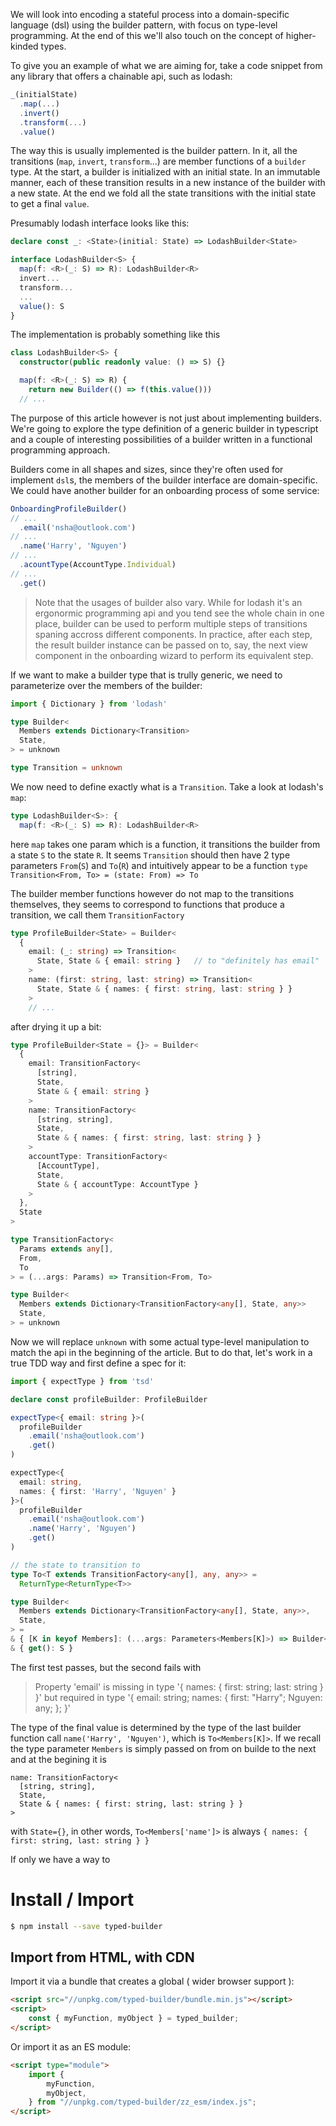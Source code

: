 We will look into encoding a stateful process into a domain-specific language (dsl) using the builder pattern, with focus on type-level programming. At the end of this we'll also touch on the concept of higher-kinded types.

To give you an example of what we are aiming for, take a code snippet from any library that offers a chainable api, such as lodash:

```ts
_(initialState)
  .map(...)
  .invert()
  .transform(...)
  .value()
```

The way this is usually implemented is the builder pattern. In it, all the transitions (`map`, `invert`, `transform`...) are member functions of a `builder` type. At the start, a builder is initialized with an initial state. In an immutable manner, each of these transition results in a new instance of the builder with a new state. At the end we fold all the state transitions with the initial state to get a final `value`.

Presumably lodash interface looks like this:

```ts
declare const _: <State>(initial: State) => LodashBuilder<State>

interface LodashBuilder<S> {
  map(f: <R>(_: S) => R): LodashBuilder<R>
  invert...
  transform...
  ...
  value(): S
}
```

The implementation is probably something like this

```ts
class LodashBuilder<S> {
  constructor(public readonly value: () => S) {}

  map(f: <R>(_: S) => R) {
    return new Builder(() => f(this.value()))
  // ...
```

The purpose of this article however is not just about implementing builders. We're going to explore the type definition of a generic builder in typescript and a couple of interesting possibilities of a builder written in a functional programming approach.

Builders come in all shapes and sizes, since they're often used for implement `dsl`s, the members of the builder interface are domain-specific. We could have another builder for an onboarding process of some service:

```ts
OnboardingProfileBuilder()
// ...
  .email('nsha@outlook.com')
// ...
  .name('Harry', 'Nguyen')
// ...
  .acountType(AccountType.Individual)
// ...  
  .get()
```

> Note that the usages of builder also vary. While for lodash it's an ergonormic programming api and you tend see the whole chain in one place, builder can be used to perform multiple steps of transitions spaning accross different components. In practice, after each step, the result builder instance can be passed on to, say, the next view component in the onboarding wizard to perform its equivalent step.

If we want to make a builder type that is trully generic, we need to parameterize over the members of the builder:

```ts
import { Dictionary } from 'lodash'

type Builder<
  Members extends Dictionary<Transition>
  State,
> = unknown

type Transition = unknown
```

We now need to define exactly what is a `Transition`. Take a look at lodash's `map`:

```ts
type LodashBuilder<S>: {
  map(f: <R>(_: S) => R): LodashBuilder<R>
```

here `map` takes one param which is a function, it transitions the builder from a state `S` to the state `R`. It seems `Transition` should then have 2 type parameters `From`(`S`) and `To`(`R`) and intuitively appear to be a function `type Transition<From, To> = (state: From) => To`

The builder member functions however do not map to the transitions themselves, they seems to correspond to functions that produce a transition, we call them `TransitionFactory`

```ts
type ProfileBuilder<State> = Builder<
  {
    email: (_: string) => Transition<
      State, State & { email: string }   // to "definitely has email"
    >
    name: (first: string, last: string) => Transition<
      State, State & { names: { first: string, last: string } }
    >
    // ...
```
after drying it up a bit:

```ts
type ProfileBuilder<State = {}> = Builder<
  {
    email: TransitionFactory<
      [string],
      State, 
      State & { email: string }
    >
    name: TransitionFactory<
      [string, string],
      State,
      State & { names: { first: string, last: string } }
    >
    accountType: TransitionFactory<
      [AccountType],
      State,
      State & { accountType: AccountType }
    >
  },
  State
>

type TransitionFactory<
  Params extends any[],
  From,
  To
> = (...args: Params) => Transition<From, To>

type Builder<
  Members extends Dictionary<TransitionFactory<any[], State, any>>
  State,
> = unknown
```

Now we will replace `unknown` with some actual type-level manipulation to match the api in the beginning of the article. But to do that, let's work in a true TDD way and first define a spec for it:

```ts
import { expectType } from 'tsd'

declare const profileBuilder: ProfileBuilder

expectType<{ email: string }>(
  profileBuilder
    .email('nsha@outlook.com')
    .get()
)

expectType<{
  email: string,
  names: { first: 'Harry', 'Nguyen' }
}>(
  profileBuilder
    .email('nsha@outlook.com')
    .name('Harry', 'Nguyen')
    .get()
)

// the state to transition to
type To<T extends TransitionFactory<any[], any, any>> =
  ReturnType<ReturnType<T>>

type Builder<
  Members extends Dictionary<TransitionFactory<any[], State, any>>,
  State,
> =
& { [K in keyof Members]: (...args: Parameters<Members[K]>) => Builder<Members, To<Members[K]> }
& { get(): S }
```

The first test passes, but the second fails with
> Property 'email' is missing in type '{ names: { first: string; last: string } }' but required in type '{ email: string; names: { first: "Harry"; Nguyen: any; }; }'

The type of the final value is determined by the type of the last builder function call `name('Harry', 'Nguyen')`, which is `To<Members[K]>`. If we recall the type parameter `Members` is simply passed on from on builde to the next and at the begining it is 

```
name: TransitionFactory<
  [string, string],
  State,
  State & { names: { first: string, last: string } }
>
```

with `State={}`, in other words, `To<Members['name']>` is always `{ names: { first: string, last: string } }`

If only we have a way to 




# Install / Import

```bash
$ npm install --save typed-builder
```

## Import from HTML, with CDN

Import it via a bundle that creates a global ( wider browser support ):

```html
<script src="//unpkg.com/typed-builder/bundle.min.js"></script>
<script>
    const { myFunction, myObject } = typed_builder;
</script>
```

Or import it as an ES module:

```html
<script type="module">
    import {
        myFunction,
        myObject,
    } from "//unpkg.com/typed-builder/zz_esm/index.js";
</script>
```
